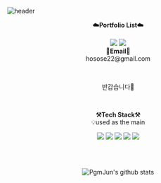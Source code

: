 ![header](https://capsule-render.vercel.app/api?type=waving&color=auto&height=300&section=header&text=Welcome!&fontSize=90&animation=fadeIn&fontAlignY=38&desc=To%20Hosose's%20Github&descAlignY=51&descAlign=62)
<p align="center">
    <Strong>☁️Portfolio List☁️</Strong><br><br>
    <a href="https://pabeba.tistory.com/" target="_blank"><img src="https://img.shields.io/badge/Tistory-535D6C?style=flat-square&logo=Tistory&logoColor=white"/></a>
    <a href="https://www.notion.so/4a6f91df1242474ab2ca565ef22b5f5a" target="_blank"><img src="https://img.shields.io/badge/Notion-000000?style=flat-square&logo=Notion&logoColor=white"/></a>
    <br>
<Strong>📧Email📧</Strong><br>hosose22@gmail.com<br>

</p>

<br>

<p align="center">
반갑습니다👐<br>
</p>

<br>

<p align="center">
    <Strong>⚒️Tech Stack⚒️</Strong><br>
    💡used as the main
</p>

<p align="center" display="inline-block">
  <img src="https://img.shields.io/badge/javascript-F7DF1E?style=for-the-badge&logo=javascript&logoColor=black">
    <img src="https://img.shields.io/badge/Node.js-6DB33F?style=for-the-badge&logo=Node.js&logoColor=#339933">
    <img src="https://img.shields.io/badge/mysql-4479A1?style=for-the-badge&logo=mysql&logoColor=white">
    <img src="https://img.shields.io/badge/AWS-232F3E?style=for-the-badge&logo=Amazon AWS&logoColor=white">
    <img src="https://img.shields.io/badge/express.js-3776AB?style=for-the-badge&logo=express.js&logoColor=#000000"> 
</p><br>

<br>

<div align=center>

![PgmJun's github stats](https://github-readme-stats.vercel.app/api?username=hosose&show_icons=true)
